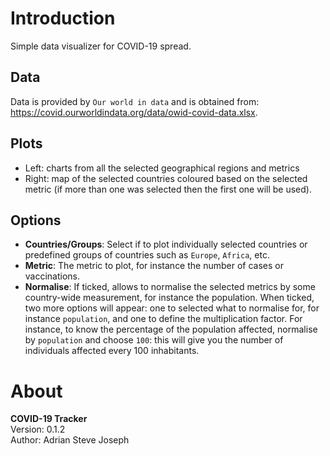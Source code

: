 # Introduction

Simple data visualizer for COVID-19 spread.

## Data

Data is provided by `Our world in data` and is obtained from: <https://covid.ourworldindata.org/data/owid-covid-data.xlsx>. 


## Plots

* Left:  charts from all the selected geographical regions and metrics
* Right: map of the selected countries coloured based on the selected metric (if more than one was selected then the first one will be used).

## Options

* **Countries/Groups**: Select if to plot individually selected countries or predefined groups of countries such as `Europe`, `Africa`, etc.
* **Metric**: The metric to plot, for instance the number of cases or vaccinations.
* **Normalise**: If ticked, allows to normalise the selected metrics by some country-wide measurement, for instance the population. When ticked, two more options will appear: one to selected what to normalise for, for instance `population`, and one to define the multiplication factor. For instance, to know the percentage of the population affected, normalise by `population` and choose `100`: this will give you the number of individuals affected every 100 inhabitants.

# About
<b>COVID-19 Tracker</b>
<br/>
Version: 0.1.2
<br/>
Author: Adrian Steve Joseph
